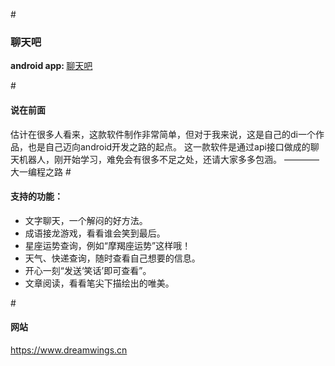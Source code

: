 #<h3>聊天吧</h3>
<strong>android app: </strong><a href="http://android.app.qq.com/myapp/detail.htm?apkName=com.example.uibestpractice">聊天吧</a>

#<h4>说在前面</h4>
    估计在很多人看来，这款软件制作非常简单，但对于我来说，这是自己的di一个作品，也是自己迈向android开发之路的起点。
    这一款软件是通过api接口做成的聊天机器人，刚开始学习，难免会有很多不足之处，还请大家多多包涵。
            ————大一编程之路
#<h4>支持的功能：</h4>
- 文字聊天，一个解闷的好方法。
- 成语接龙游戏，看看谁会笑到最后。
- 星座运势查询，例如“摩羯座运势”这样哦！
- 天气、快递查询，随时查看自己想要的信息。
- 开心一刻“发送‘笑话’即可查看”。
- 文章阅读，看看笔尖下描绘出的唯美。

#<h4>网站</h4>
    https://www.dreamwings.cn
